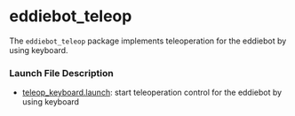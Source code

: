 # eddiebot_teleop

The `eddiebot_teleop` package implements teleoperation for the eddiebot by using keyboard.



### Launch File Description

- [teleop_keyboard.launch](launch/teleop_keyboard.launch): start teleoperation control for the eddiebot by using keyboard

